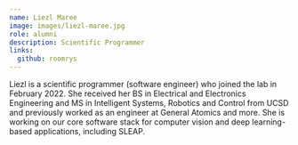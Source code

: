 ```yaml
---
name: Liezl Maree
image: images/liezl-maree.jpg
role: alumni
description: Scientific Programmer
links:
  github: roomrys
---
```


Liezl is a scientific programmer (software engineer) who joined the lab in February 2022. She received her BS in Electrical and Electronics Engineering and MS in Intelligent Systems, Robotics and Control from UCSD and previously worked as an engineer at General Atomics and more. She is working on our core software stack for computer vision and deep learning-based applications, including SLEAP.
